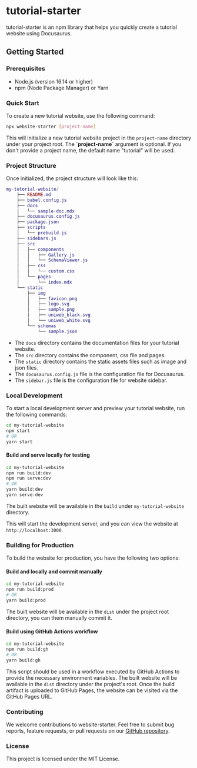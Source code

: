 # tutorial-starter

tutorial-starter is an npm library that helps you quickly create a tutorial website using Docusaurus.

## Getting Started

### Prerequisites

- Node.js (version 16.14 or higher)
- npm (Node Package Manager) or Yarn

### Quick Start

To create a new tutorial website, use the following command:

```bash
npx website-starter [project-name]
```

This will initialize a new tutorial website project in the `project-name` directory under your project root. The <b>\`project-name\`</b> argument is optional. If you don't provide a project name, the default name "tutorial" will be used.

### Project Structure

Once initialized, the project structure will look like this:

```lua
my-tutorial-website/
    ├── README.md
    ├── babel.config.js
    ├── docs
    │   └── sample-doc.mdx
    ├── docusaurus.config.js
    ├── package.json
    ├── scripts
    │   └── prebuild.js
    ├── sidebars.js
    ├── src
    │   ├── components
    │   │   ├── Gallery.js
    │   │   └── SchemaViewer.js
    │   ├── css
    │   │   └── custom.css
    │   └── pages
    │       └── index.mdx
    └── static
        ├── img
        │   ├── favicon.png
        │   ├── logo.svg
        │   ├── sample.png
        │   ├── uniweb_black.svg
        │   └── uniweb_white.svg
        └── schemas
            └── sample.json
```
- The `docs` directory contains the documentation files for your tutorial website.
- The `src` directory contains the component, css file and pages.
- The `static` directory contains the static assets files such as image and json files.
- The `docusaurus.config.js` file is the configuration file for Docusaurus.
- The `sidebar.js` file is the configuration file for website sidebar.

### Local Development

To start a local development server and preview your tutorial website, run the following commands:

```bash
cd my-tutorial-website
npm start
# OR
yarn start
```

#### Build and serve locally for testing
```bash
cd my-tutorial-website
npm run build:dev
npm run serve:dev
# OR
yarn build:dev
yarn serve:dev
```
The built website will be available in the `build` under `my-tutorial-website` directory.

This will start the development server, and you can view the website at `http://localhost:3000`.

### Building for Production
To build the website for production, you have the following two options:

#### Build and locally and commit manually
```bash
cd my-tutorial-website
npm run build:prod
# OR
yarn build:prod
```
The built website will be available in the `dist` under the project root directory, you can them manually commit it.

#### Build using GitHub Actions workflow
```bash
cd my-tutorial-website
npm run build:gh
# OR
yarn build:gh
```
This script should be used in a workflow executed by GitHub Actions to provide the necessary environment variables. The built website will be available in the `dist` directory under the project's root. Once the build artifact is uploaded to GitHub Pages, the website can be visited via the GitHub Pages URL.

### Contributing
We welcome contributions to website-starter. Feel free to submit bug reports, feature requests, or pull requests on our [GitHub repository](https://github.com/uniwebcms).

### License
This project is licensed under the MIT License.